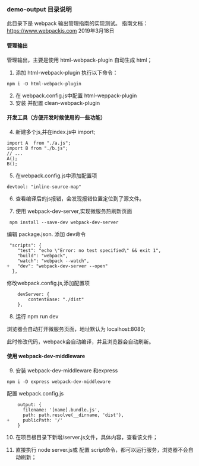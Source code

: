 ### demo-output 目录说明

此目录下是 webpack 输出管理指南的实现测试。
指南文档：https://www.webpackjs.com
2019年3月18日


#### 管理输出

管理输出，主要是使用 html-webpack-plugin 自动生成 html；

1. 添加 html-webpack-plugin
执行以下命令：
```
npm i -D html-webpack-plugin
```
2. 在 webpack.config.js中配置 html-weppack-plugin
3. 安装 并配置 clean-webpack-plugin


#### 开发工具（方便开发时候使用的一些功能）

4. 新建多个js,并在index.js中 import;
```
import A  from "./a.js";
import B from "./b.js";
// ...
A();
B();

```


5. 在webpack.config.js中添加配置项
```
devtool: "inline-source-map"
```
6. 查看编译后的js报错，会发现报错位置定位到了源文件。

7. 使用 webpack-dev-server,实现微服务热刷新页面
```
 npm install --save-dev webpack-dev-server
```
编辑 package.json. 添加 dev命令
```
 "scripts": {
    "test": "echo \"Error: no test specified\" && exit 1",
    "build": "webpack",
    "watch": "webpack --watch",
+   "dev": "webpack-dev-server --open"
  },
```
修改webpack.config.js,添加配置项
```
    devServer: {
        contentBase: "./dist"
    },    

```
8. 运行 npm run dev

浏览器会自动打开微服务页面，地址默认为 localhost:8080;

此时修改代码，webpack会自动编译，并且浏览器会自动刷新。

#### 使用 webpack-dev-middleware

9. 安装 webpack-dev-middleware 和express
```
npm i -D express webpack-dev-middleware
```
配置 webpack.config.js
```
    output: {
      filename: '[name].bundle.js',
      path: path.resolve(__dirname, 'dist'),
+     publicPath: '/'
    }
```

10. 在项目根目录下新增/server.js文件，具体内容，查看该文件；

11. 直接执行 node server.js或 配置 script命令，都可以运行服务，浏览器不会自动刷新；
